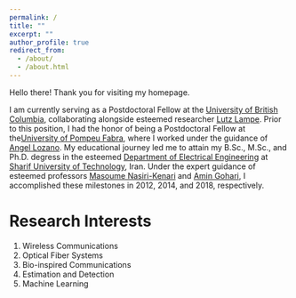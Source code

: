 ```yaml
---
permalink: /
title: ""
excerpt: ""
author_profile: true
redirect_from: 
  - /about/
  - /about.html
---  
```

Hello there! Thank you for visiting my homepage.

I am currently serving as a Postdoctoral Fellow at the [University of British Columbia](https://https://www.ubc.ca/), collaborating alongside esteemed researcher [Lutz Lampe](https://people.ece.ubc.ca/lampe/). Prior to this position, I had the honor of being a Postdoctoral Fellow at the[University of Pompeu Fabra](https://www.upf.edu/en/), where I worked under the guidance of [Angel Lozano](https://www.upf.edu/web/angel-lozano). My educational journey led me to attain my B.Sc., M.Sc., and Ph.D. degress in the esteemed [Department of Electrical Engineering](https://www.ee.sharif.edu/en/) at [Sharif University of Technology](https://www.ee.sharif.edu/en/), Iran. Under the expert guidance of esteemed professors [Masoume Nasiri-Kenari](http://ee.sharif.ir/~mnasiri/) and [Amin Gohari](https://www.ie.cuhk.edu.hk/people/gohari.shtml), I accomplished these milestones in 2012, 2014, and 2018, respectively. 


Research Interests
======
1. Wireless Communications
2. Optical Fiber Systems
3. Bio-inspired Communications
4. Estimation and Detection
5. Machine Learning
